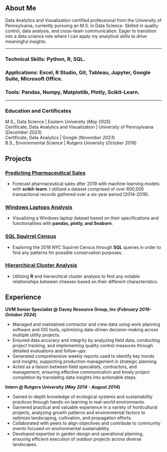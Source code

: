 ## About Me
Data Analytics and Visualization certified professional from the University of Pennsylvania, currently pursuing an M.S. in Data Science. Skilled in quality control, data analysis, and cross-team communication. Eager to transition into a data science role where I can apply my analytical skills to drive meaningful insights.

--- 
### Technical Skills: Python, R, SQL.
### Applications: Excel, R Studio, Git, Tableau, Jupyter, Google Suite, Microsoft Office.
### Tools: Pandas, Numpy, Matplotlib, Plotly, Scikit-Learn.
--- 

### Education and Certificates
M.S., Data Science | Eastern University (_May 2025_) <br>
Certificate, Data Analytics and Visualization  | University of Pennsylvania (_December 2023_) <br>
Certificate, Data Analytics | Google (_November 2023_) <br>
B.S., Environmental Science | Rutgers University (_October 2016_) <br>

## Projects
### [Predicting Pharmaceutical Sales](https://github.com/tlbravo/Pharma_Sales_Model)

- Forecast pharmaceutical sales after 2019 with machine learning models with **scikit-learn**. I utilized a dataset comprised of over 600,000 transactional records gathered over a six-year period (2014-2019).

### [Windows Laptops Analysis](https://github.com/tlbravo/Windows-Laptops-Analysis)

- Visualizing a Windows laptop dataset based on their specifications and functionalities with **pandas, plotly, and Seaborn**.

### [SQL Squirrel Census](https://github.com/tlbravo/sql_squirrel_census)

- Exploring the 2018 NYC Squirrel Census through **SQL** queries in order to find any patterns for possible conservation purposes.

### [Hierarchical Cluster Analysis](https://github.com/tlbravo/Hierarchical_cluster_analysis)

- Utilizing **R** and hierarchical cluster analysis to find any notable relationships between cheeses based on their different characteristics.

## Experience 
**UVM Senior Specialist  @ Davey Resource Group, Inc (_February 2016- October 2024_)**
- Managed and maintained contractor and crew data using work planning software and GIS tools, optimizing data-driven decision-making across multiple utility projects.
- Ensured data accuracy and integrity by analyzing field data, conducting project tracking, and implementing quality control measures through detailed evaluations and follow-ups.
- Generated comprehensive weekly reports used to identify key trends and insights, supporting production management in strategic planning.
- Acted as a liaison between field specialists, contractors, and management, ensuring effective communication and timely project completion by translating data insights into actionable steps.


**Intern @ Rutgers University (_May 2014 - August 2014_)**
- Gained in-depth knowledge of ecological systems and sustainability practices through hands-on learning in real-world environments.
- Garnered practical and valuable experience in a variety of horticultural projects, analyzing growth patterns and environmental factors to optimize landscaping, cultivation, and propagation efforts.
- Collaborated with peers to align objectives and contribute to community events focused on environmental sustainability.
- Developed expertise in garden design and operational planning, ensuring efficient execution of outdoor projects across diverse landscapes.
